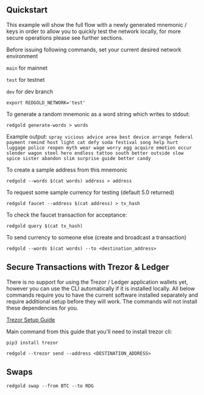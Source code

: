 

## Quickstart

This example will show the full flow with a newly generated mnemonic / keys in order to allow you to quickly test 
the network locally, for more secure operations please see further sections.

Before issuing following commands, set your current desired network environment

`main` for mainnet

`test` for testnet

`dev` for dev branch

`export REDGOLD_NETWORK='test'`

To generate a random mnemonic as a word string which writes to stdout: 

`redgold generate-words > words`

Example output:
`spray vicious advice area best device arrange federal payment remind host light cat defy soda festival song help hurt luggage police reopen myth wear wage worry egg acquire emotion occur slender wagon steel hero endless tattoo south better outside slow spice sister abandon slim surprise guide better candy`

To create a sample address from this mnemonic

`redgold --words $(cat words) address > address`

To request some sample currency for testing (default 5.0 returned)

`redgold faucet --address $(cat address) > tx_hash`

To check the faucet transaction for acceptance: 

`redgold query $(cat tx_hash)`

To send currency to someone else (create and broadcast a transaction)

`redgold --words $(cat words) --to <destination_address>`

## Secure Transactions with Trezor & Ledger

There is no support for using the Trezor / Ledger application wallets yet, however you can use the CLI automatically 
if it is installed locally. All below commands require you to have the current software installed separately and 
require additional setup before they will work. The commands will not install these dependencies for you.

[Trezor Setup Guide](https://wiki.trezor.io/Using_trezorctl_commands_with_Trezor#Install_python-trezor)

Main command from this guide that you'll need to install trezor cli:

`pip3 install trezor`

`redgold --trezor send --address <DESTINATION_ADDRESS> `

## Swaps

`redgold swap --from BTC --to RDG`